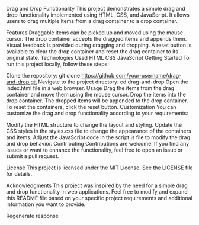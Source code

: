 Drag and Drop Functionality
This project demonstrates a simple drag and drop functionality implemented using HTML, CSS, and JavaScript. It allows users to drag multiple items from a drag container to a drop container.

Features
Draggable items can be picked up and moved using the mouse cursor.
The drop container accepts the dragged items and appends them.
Visual feedback is provided during dragging and dropping.
A reset button is available to clear the drop container and reset the drag container to its original state.
Technologies Used
HTML
CSS
JavaScript
Getting Started
To run this project locally, follow these steps:

Clone the repository: git clone https://github.com/your-username/drag-and-drop.git
Navigate to the project directory: cd drag-and-drop
Open the index.html file in a web browser.
Usage
Drag the items from the drag container and move them using the mouse cursor.
Drop the items into the drop container.
The dropped items will be appended to the drop container.
To reset the containers, click the reset button.
Customization
You can customize the drag and drop functionality according to your requirements:

Modify the HTML structure to change the layout and styling.
Update the CSS styles in the styles.css file to change the appearance of the containers and items.
Adjust the JavaScript code in the script.js file to modify the drag and drop behavior.
Contributing
Contributions are welcome! If you find any issues or want to enhance the functionality, feel free to open an issue or submit a pull request.

License
This project is licensed under the MIT License. See the LICENSE file for details.

Acknowledgments
This project was inspired by the need for a simple drag and drop functionality in web applications.
Feel free to modify and expand this README file based on your specific project requirements and additional information you want to provide.





Regenerate response
